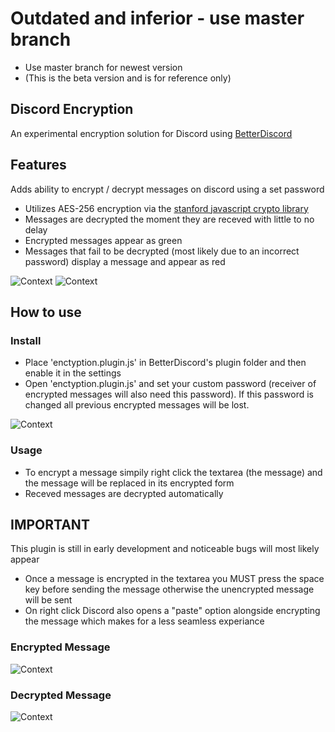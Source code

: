 # Outdated and inferior - use master branch
- Use master branch for newest version
- (This is the beta version and is for reference only)

## Discord Encryption
An experimental encryption solution for Discord using [BetterDiscord](https://github.com/jiiks/betterdiscordapp)

## Features
Adds ability to encrypt / decrypt messages on discord using a set password
 - Utilizes AES-256 encryption via the [stanford javascript crypto library](https://github.com/bitwiseshiftleft/sjcl)
 - Messages are decrypted the moment they are receved with little to no delay
 - Encrypted messages appear as green
 - Messages that fail to be decrypted (most likely due to an incorrect password) display a message and appear as red

![Context](https://i.imgur.com/aKGUqEn.png) 
![Context](https://i.imgur.com/FqfRAAO.png)

## How to use
### Install
 - Place 'enctyption.plugin.js' in BetterDiscord's plugin folder and then enable it in the settings
 - Open 'enctyption.plugin.js' and set your custom password (receiver of encrypted messages will also need this password). If this password is changed all previous encrypted messages will be lost.
 
![Context](https://i.imgur.com/YZRCAo1.png)
### Usage
 - To encrypt a message simpily right click the textarea (the message) and the message will be replaced in its encrypted form
 - Receved messages are decrypted automatically
 
## IMPORTANT
This plugin is still in early development and noticeable bugs will most likely appear
 - Once a message is encrypted in the textarea you MUST press the space key before sending the message otherwise the unencrypted message will be sent
 - On right click Discord also opens a "paste" option alongside encrypting the message which makes for a less seamless experiance

### Encrypted Message
![Context](https://i.imgur.com/s8CYNJK.png)

### Decrypted Message
![Context](https://i.imgur.com/CCqW5aj.png)
